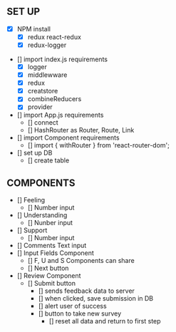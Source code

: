 ## SET UP
- [x] NPM install
    - [x] redux react-redux
    - [x] redux-logger
- [] import index.js requirements
    - [x] logger
    - [x] middlewware
    - [x] redux
    - [x] creatstore
    - [x] combineReducers
    - [x] provider
- [] import App.js requirements
    - [] connect
    - [] HashRouter as Router, Route, Link
- [] import Component requirements
    - [] import { withRouter } from 'react-router-dom';
- [] set up DB
    - [] create table






## COMPONENTS
- [] Feeling
    - [] Number input
- [] Understanding
    - [] Nunber input
- [] Support
    - [] Number input
- [] Comments
    Text input
- [] Input Fields Component
    - [] F, U and S Components can share
    - [] Next button
- [] Review Component
    - [] Submit button
        - [] sends feedback data to server
        - [] when clicked, save submission in DB
        - [] alert user of success
        - [] button to take new survey
            - [] reset all data and return to first step